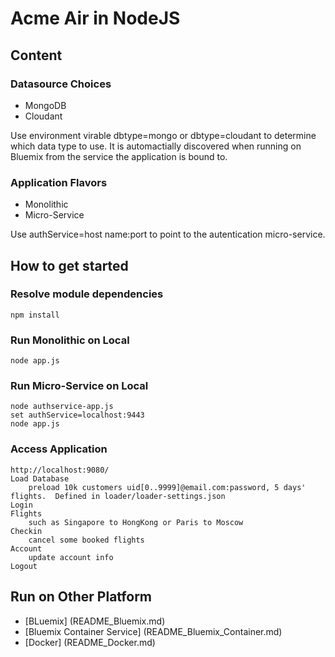 # Acme Air in NodeJS 

## Content

### Datasource Choices

* MongoDB 
* Cloudant

Use environment virable dbtype=mongo or dbtype=cloudant to determine which data type to use. 
It is automactially discovered when running on Bluemix from the service the application is bound to.

### Application Flavors

* Monolithic 
* Micro-Service

Use authService=host name:port to point to the autentication micro-service.


## How to get started

### Resolve module dependencies

	npm install

### Run Monolithic on Local

	node app.js
		
### Run Micro-Service on Local

	node authservice-app.js
	set authService=localhost:9443
	node app.js
	
### Access Application 

	http://localhost:9080/
	Load Database 
		preload 10k customers uid[0..9999]@email.com:password, 5 days' flights.  Defined in loader/loader-settings.json
	Login
	Flights
		such as Singapore to HongKong or Paris to Moscow 
	Checkin
		cancel some booked flights
	Account
		update account info
	Logout	
	
## Run on Other Platform

* [BLuemix] (README_Bluemix.md)
* [Bluemix Container Service] (README_Bluemix_Container.md)
* [Docker] (README_Docker.md)
